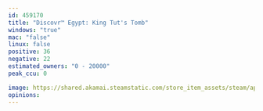 ```yaml
---
id: 459170
title: "Discovr™ Egypt: King Tut's Tomb"
windows: "true"
mac: "false"
linux: false
positive: 36
negative: 22
estimated_owners: "0 - 20000"
peak_ccu: 0

image: https://shared.akamai.steamstatic.com/store_item_assets/steam/apps/459170/header.jpg?t=1463095004
opinions:
---
```

